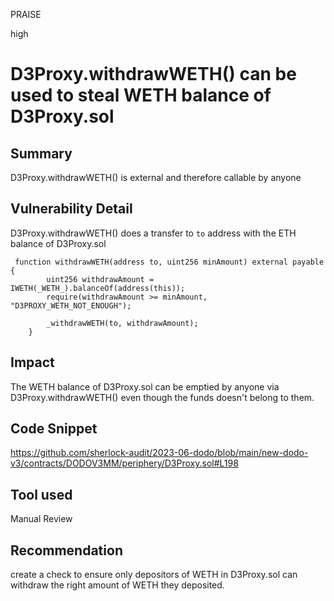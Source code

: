 PRAISE

high

# D3Proxy.withdrawWETH() can be used to steal WETH balance of D3Proxy.sol

## Summary
D3Proxy.withdrawWETH() is external and therefore callable by anyone
## Vulnerability Detail
D3Proxy.withdrawWETH() does a transfer to `to` address with the ETH balance of D3Proxy.sol
```solidity
 function withdrawWETH(address to, uint256 minAmount) external payable {
        uint256 withdrawAmount = IWETH(_WETH_).balanceOf(address(this));
        require(withdrawAmount >= minAmount, "D3PROXY_WETH_NOT_ENOUGH");

        _withdrawWETH(to, withdrawAmount);
    }

```

## Impact
The WETH balance of D3Proxy.sol can be emptied by anyone via D3Proxy.withdrawWETH() even though the funds doesn't belong to them.


## Code Snippet
https://github.com/sherlock-audit/2023-06-dodo/blob/main/new-dodo-v3/contracts/DODOV3MM/periphery/D3Proxy.sol#L198

## Tool used

Manual Review

## Recommendation
create a check to ensure only depositors of WETH in D3Proxy.sol can withdraw the right amount of WETH they deposited.




